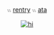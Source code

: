 　<p align="center"> 𓏭 [rentry](https://rentry.co/yourivan) 𓏭 [ata](https://paratise.atabook.org/)
  　<p align="center">   [![hi](https://spotify-github-profile.kittinanx.com/api/view?uid=vfqt4tz952t162jcyc0mqoh3o&cover_image=true&theme=natemoo-re&show_offline=false&background_color=121212&interchange=false&bar_color=bdbdbd&bar_color_cover=false)](https://github.com/kittinan/spotify-github-profile)
